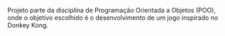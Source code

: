 Projeto parte da disciplina de Programação Orientada a Objetos (POO), onde o objetivo escolhido é o desenvolvimento de um jogo inspirado no Donkey Kong.
